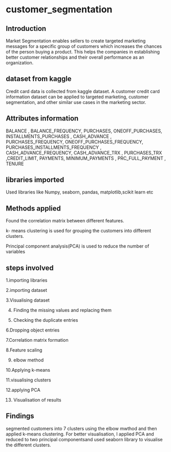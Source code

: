 # customer_segmentation
 ## Introduction

Market Segmentation enables sellers to create targeted marketing messages for a specific group of customers which increases the chances of the person buying a product. This helps the companies in establishing better customer relationships and their overall performance as an organization.
 ## dataset from kaggle
Credit card data is collected from kaggle dataset.
A customer credit card information dataset can be applied to targeted marketing, customer segmentation, and other similar use cases in the marketing sector.
## Attributes information
BALANCE	, BALANCE_FREQUENCY,	PURCHASES, 	ONEOFF_PURCHASES, 	INSTALLMENTS_PURCHASES	, CASH_ADVANCE	, PURCHASES_FREQUENCY,	ONEOFF_PURCHASES_FREQUENCY, 	PURCHASES_INSTALLMENTS_FREQUENCY	, CASH_ADVANCE_FREQUENCY, 	CASH_ADVANCE_TRX	, PURCHASES_TRX	,CREDIT_LIMIT, 	PAYMENTS, 	MINIMUM_PAYMENTS	, PRC_FULL_PAYMENT	, TENURE
## libraries imported
Used libraries like Numpy, seaborn, pandas, matplotlib,scikit learn etc
## Methods applied
Found the correlation matrix between different features.

k- means clustering is used for grouping the customers into different clusters.

Principal component analysis(PCA) is used to reduce the number of variables 
## steps involved
1.importing libraries

2.importing dataset

3.Visualising dataset

4. Finding the missing values and replacing them

5. Checking the duplicate entries

6.Dropping object entries

7.Correlation matrix formation

8.Feature scaling

9. elbow method

10.Applying k-means

11.visualising clusters

12.applying PCA

13. Visualisation of results
## Findings
segmented customers into 7 clusters using the elbow mwthod and then applied k-means clustering.
For better visualisation, I applied PCA and reduced to two principal componentsand used seaborn library to visualise the different clusters.
